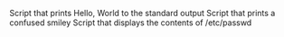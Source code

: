 Script that prints Hello, World to the standard output
Script that prints a confused smiley
Script that displays the contents of /etc/passwd
